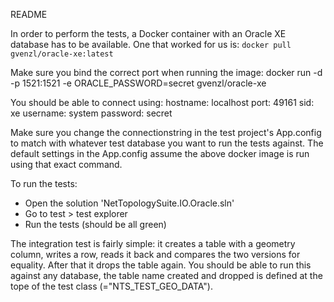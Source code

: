 README

In order to perform the tests, a Docker container with an Oracle XE database has to be available.
One that worked for us is:
```docker pull gvenzl/oracle-xe:latest```

Make sure you bind the correct port when running the image:
docker run -d -p 1521:1521 -e ORACLE_PASSWORD=secret gvenzl/oracle-xe

You should be able to connect using:
hostname: localhost
port: 49161
sid: xe
username: system
password: secret

Make sure you change the connectionstring in the test project's App.config to match with whatever test database you want to run the tests against. 
The default settings in the App.config assume the above docker image is run using that exact command.

To run the tests:
- Open the solution 'NetTopologySuite.IO.Oracle.sln'
- Go to test > test explorer 
- Run the tests (should be all green)

The integration test is fairly simple: it creates a table with a geometry column, writes a row, reads it back and compares the two 
versions for equality. After that it drops the table again.
You should be able to run this against any database, the table name created and dropped is defined at the tope of the test class  (="NTS_TEST_GEO_DATA").
